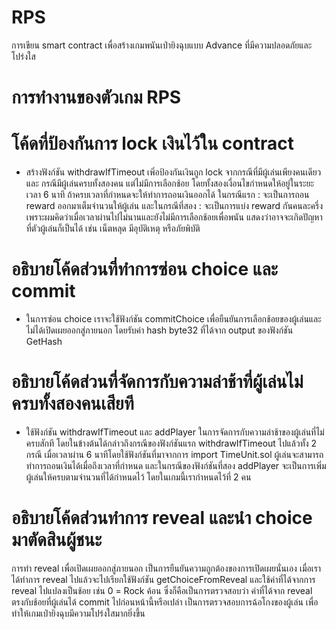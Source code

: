 # RPS
 การเขียน smart contract เพื่อสร้างเกมพนันเป่ายิงฉุบแบบ Advance ที่มีความปลอดภัยและโปร่งใส


# การทำงานของตัวเกม RPS

# โค้ดที่ป้องกันการ lock เงินไว้ใน contract
- สร้างฟังก์ชัน withdrawIfTimeout เพิ่อป้องกันเงินถูก lock  จากกรณีที่มีผู้เล่นเพียงคนเดียว และ กรณีมีผู้เล่นครบทั้งสองคน แต่ไม่มีการเลือกช้อย โดยทั้งสองเงื่อนไขกำหนดให้อยู่ในระยะเวลา 6 นาที ถ้าครบเวลาที่กำหนดจะให้ทำการถอนเงินออกได้ ในกรณีแรก : จะเป็นการถอน reward ออกมาเต็มจำนวนให้ผู้เล่น และในกรณีที่สอง : จะเป็นการแบ่ง reward กันคนละครึ่งเพราะผมคิดว่าเมื่อเวลาผ่านไปไม่นานและยังไม่มีการเลือกช้อยเพื่อพนัน แสดงว่าอาจจะเกิดปัญหาที่ตัวผู้เล่นก็เป็นได้ เช่น เน็ตหลุด มีอุบัติเหตุ หรือภัยพิบัติ

# อธิบายโค้ดส่วนที่ทำการซ่อน choice และ commit
- ในการซ่อน choice เราจะใช้ฟังก์ชัน commitChoice เพื่อยืนยันการเลือกช้อยของผู้เล่นและไม่ได้เปิดเผยออกสู่ภายนอก โดยรับค่า hash  byte32 ที่ได้จาก output ของฟังก์ชัน GetHash

# อธิบายโค้ดส่วนที่จัดการกับความล่าช้าที่ผู้เล่นไม่ครบทั้งสองคนเสียที
- ใช้ฟังก์ชัน withdrawIfTimeout และ addPlayer ในการจัดการกับความล่าช้าของผู้เล่นที่ไม่ครบสักที โดยในข้างต้นได้กล่าวถึงกรณีของฟังก์ชันแรก withdrawIfTimeout ไปแล้วทั้ง 2 กรณี เมื่อเวลาผ่าน 6 นาทีโดยใช้ฟังก์ชันที่มาจากการ import TimeUnit.sol ผู้เล่นจะสามารถทำการถอนเงินได้เมื่อถึงเวลาที่กำหนด และในกรณีของฟังก์ชันที่สอง addPlayer จะเป็นการเพิ่มผู้เล่นให้ครบตามจำนวนที่ได้กำหนดไว้ โดยในเกมนี้เรากำหนดไว้ที่ 2 คน

# อธิบายโค้ดส่วนทำการ reveal และนำ choice มาตัดสินผู้ชนะ 
การทำ reveal เพื่อเปิดเผยออกสู่ภายนอก เป็นการยืนยันความถูกต้องของการเปิดเผยนั่นเอง เมื่อเราได้ทำการ reveal ไปแล้วจะไปเรียกใช้ฟังก์ชัน getChoiceFromReveal และใช้ค่าที่ได้จากการ reveal ไปแปลงเป็นช้อย เช่น 0 = Rock ค้อน ซึ่งก็คือเป็นการตรวจสอบว่า ค่าที่ได้จาก reveal ตรงกับช้อยที่ผู้เล่นได้ commit ไปก่อนหน้านี้หรือเปล่า เป็นการตรวจสอบการฉ้อโกงของผู้เล่น เพื่อทำให้เกมเป่ายิงฉุบมีความโปร่งใสมากยิ่งขึ้น

